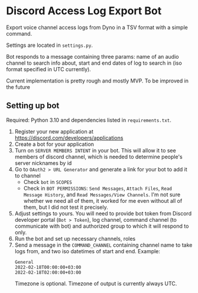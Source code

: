 # Discord Access Log Export Bot

Export voice channel access logs from Dyno in a TSV format with a simple command.

Settings are located in `settings.py`.

Bot responds to a message containing three params: name of an audio channel to search info about, start and end dates
of log to search in (iso format specified in UTC currently).

Current implementation is pretty rough and mostly MVP. To be improved in the future

## Setting up bot

Required: Python 3.10 and dependencies listed in `requirements.txt`.

1. Register your new application at https://discord.com/developers/applications
2. Create a bot for your application
3. Turn on `SERVER MEMBERS INTENT` in your bot. This will allow it to see members of discord channel, which is needed
   to determine people's server nicknames by id
4. Go to `OAuth2 > URL Generator` and generate a link for your bot to add it to channel
   * Check `bot` in `SCOPES`
   * Check in `BOT PERMISSIONS`: `Send Messages`, `Attach Files`, `Read Message History`, and `Read Messages/View Channels`.
   I'm not sure whether we need all of them, it worked for me even without all of them, but I did not test it precisely.
5. Adjust settings to yours. You will need to provide bot token from Discord developer portal (`Bot > Token`), log channel,
   command channel (to communicate with bot) and authorized group to which it will respond to only.
6. Run the bot and set up necessary channels, roles
7. Send a message in the `COMMAND_CHANNEL` containing channel name to take logs from, and two iso datetimes of start and end.
   Example:
   ```
   General
   2022-02-18T00:00:00+03:00
   2022-02-18T02:00:00+03:00
   ```
   Timezone is optional. Timezone of output is currently always UTC.
